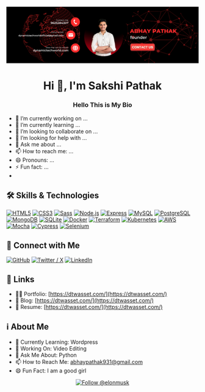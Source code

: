 ![Profile Banner](https://raw.githubusercontent.com/Dynamic-Tech-World/Dynamic-Tech-World/refs/heads/main/Github%20banner%20.png)

<h1 align="center">Hi 👋, I'm Sakshi Pathak</h1>

<h3 align="center">Hello This is My Bio</h3>

<ul>
<li>🔭 I’m currently working on ...</li>
<li>🌱 I’m currently learning ...</li>
<li>👯 I’m looking to collaborate on ...</li>
<li>🤔 I’m looking for help with ...</li>
<li>💬 Ask me about ...</li>
<li>📫 How to reach me: ...</li>
<li>😄 Pronouns: ...</li>
<li>⚡ Fun fact: ...</li>
<li></li>
</ul>

## 🛠️ Skills & Technologies

<p align="left">
<a href="#" target="_blank" rel="noreferrer"><img src="https://cdn.jsdelivr.net/gh/devicons/devicon@latest/icons/html5/html5-original.svg" alt="HTML5" width="36" height="36"/></a>
<a href="#" target="_blank" rel="noreferrer"><img src="https://cdn.jsdelivr.net/gh/devicons/devicon@latest/icons/css3/css3-original.svg" alt="CSS3" width="36" height="36"/></a>
<a href="#" target="_blank" rel="noreferrer"><img src="https://cdn.jsdelivr.net/gh/devicons/devicon@latest/icons/sass/sass-original.svg" alt="Sass" width="36" height="36"/></a>
<a href="#" target="_blank" rel="noreferrer"><img src="https://cdn.jsdelivr.net/gh/devicons/devicon@latest/icons/nodejs/nodejs-original-wordmark.svg" alt="Node.js" width="36" height="36"/></a>
<a href="#" target="_blank" rel="noreferrer"><img src="https://cdn.jsdelivr.net/gh/devicons/devicon@latest/icons/express/express-original-wordmark.svg" alt="Express" width="36" height="36"/></a>
<a href="#" target="_blank" rel="noreferrer"><img src="https://cdn.jsdelivr.net/gh/devicons/devicon@latest/icons/mysql/mysql-original-wordmark.svg" alt="MySQL" width="36" height="36"/></a>
<a href="#" target="_blank" rel="noreferrer"><img src="https://cdn.jsdelivr.net/gh/devicons/devicon@latest/icons/postgresql/postgresql-original.svg" alt="PostgreSQL" width="36" height="36"/></a>
<a href="#" target="_blank" rel="noreferrer"><img src="https://cdn.jsdelivr.net/gh/devicons/devicon@latest/icons/mongodb/mongodb-original.svg" alt="MongoDB" width="36" height="36"/></a>
<a href="#" target="_blank" rel="noreferrer"><img src="https://cdn.jsdelivr.net/gh/devicons/devicon@latest/icons/sqlite/sqlite-original.svg" alt="SQLite" width="36" height="36"/></a>
<a href="#" target="_blank" rel="noreferrer"><img src="https://cdn.jsdelivr.net/gh/devicons/devicon@latest/icons/docker/docker-original.svg" alt="Docker" width="36" height="36"/></a>
<a href="#" target="_blank" rel="noreferrer"><img src="https://cdn.jsdelivr.net/gh/devicons/devicon@latest/icons/terraform/terraform-original.svg" alt="Terraform" width="36" height="36"/></a>
<a href="#" target="_blank" rel="noreferrer"><img src="https://cdn.jsdelivr.net/gh/devicons/devicon@latest/icons/kubernetes/kubernetes-original.svg" alt="Kubernetes" width="36" height="36"/></a>
<a href="#" target="_blank" rel="noreferrer"><img src="https://cdn.jsdelivr.net/gh/devicons/devicon@latest/icons/amazonwebservices/amazonwebservices-original-wordmark.svg" alt="AWS" width="36" height="36"/></a>
<a href="#" target="_blank" rel="noreferrer"><img src="https://cdn.jsdelivr.net/gh/devicons/devicon@latest/icons/mocha/mocha-plain.svg" alt="Mocha" width="36" height="36"/></a>
<a href="#" target="_blank" rel="noreferrer"><img src="https://cdn.jsdelivr.net/npm/simple-icons@v11/icons/cypress.svg" alt="Cypress" width="36" height="36"/></a>
<a href="#" target="_blank" rel="noreferrer"><img src="https://cdn.jsdelivr.net/gh/devicons/devicon@latest/icons/selenium/selenium-original.svg" alt="Selenium" width="36" height="36"/></a>
</p>

## 🤝 Connect with Me

<p align="left">
<a href="https://github.com/SakshiPathak-creator" target="_blank" rel="noreferrer"><img src="https://cdn.jsdelivr.net/npm/simple-icons@v11/icons/github.svg" alt="GitHub" width="30" height="30"/></a>
<a href="https://twitter.com/elonmusk" target="_blank" rel="noreferrer"><img src="https://cdn.jsdelivr.net/npm/simple-icons@v11/icons/x.svg" alt="Twitter / X" width="30" height="30"/></a>
<a href="https://linkedin.com/in/Abhay Pathak" target="_blank" rel="noreferrer"><img src="https://cdn.jsdelivr.net/npm/simple-icons@v11/icons/linkedin.svg" alt="LinkedIn" width="30" height="30"/></a>
</p>

## 🔗 Links

- 👨‍💻 Portfolio: [https://dtwasset.com/](https://dtwasset.com/)
- 📝 Blog: [https://dtwasset.com/](https://dtwasset.com/)
- 📄 Resume: [https://dtwasset.com/](https://dtwasset.com/)

## ℹ️ About Me

- 🌱 Currently Learning: Wordpress
- 🔭 Working On: Video Editing
- 🤔 Ask Me About: Python
- 📫 How to Reach Me: [abhaypathak931@gmail.com](mailto:abhaypathak931@gmail.com)
- 😄 Fun Fact: I am a good girl

<p align="center"><a href="https://twitter.com/intent/follow?screen_name=elonmusk" target="_blank"><img src="https://img.shields.io/twitter/follow/elonmusk?style=social&logo=x&logoColor=white" alt="Follow @elonmusk"></a>
</p>

